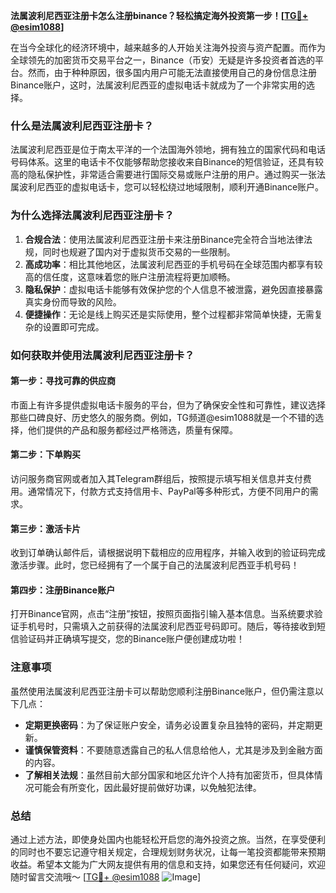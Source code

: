 **法属波利尼西亚注册卡怎么注册binance？轻松搞定海外投资第一步！[[TG💪+ @esim1088](https://t.me/s/esim1088)]**

在当今全球化的经济环境中，越来越多的人开始关注海外投资与资产配置。而作为全球领先的加密货币交易平台之一，Binance（币安）无疑是许多投资者首选的平台。然而，由于种种原因，很多国内用户可能无法直接使用自己的身份信息注册Binance账户，这时，法属波利尼西亚的虚拟电话卡就成为了一个非常实用的选择。

### 什么是法属波利尼西亚注册卡？

法属波利尼西亚是位于南太平洋的一个法国海外领地，拥有独立的国家代码和电话号码体系。这里的电话卡不仅能够帮助您接收来自Binance的短信验证，还具有较高的隐私保护性，非常适合需要进行国际交易或账户注册的用户。通过购买一张法属波利尼西亚的虚拟电话卡，您可以轻松绕过地域限制，顺利开通Binance账户。

### 为什么选择法属波利尼西亚注册卡？

1. **合规合法**：使用法属波利尼西亚注册卡来注册Binance完全符合当地法律法规，同时也规避了国内对于虚拟货币交易的一些限制。
2. **高成功率**：相比其他地区，法属波利尼西亚的手机号码在全球范围内都享有较高的信任度，这意味着您的账户注册流程将更加顺畅。
3. **隐私保护**：虚拟电话卡能够有效保护您的个人信息不被泄露，避免因直接暴露真实身份而导致的风险。
4. **便捷操作**：无论是线上购买还是实际使用，整个过程都非常简单快捷，无需复杂的设置即可完成。

### 如何获取并使用法属波利尼西亚注册卡？

#### 第一步：寻找可靠的供应商
市面上有许多提供虚拟电话卡服务的平台，但为了确保安全性和可靠性，建议选择那些口碑良好、历史悠久的服务商。例如，TG频道@esim1088就是一个不错的选择，他们提供的产品和服务都经过严格筛选，质量有保障。

#### 第二步：下单购买
访问服务商官网或者加入其Telegram群组后，按照提示填写相关信息并支付费用。通常情况下，付款方式支持信用卡、PayPal等多种形式，方便不同用户的需求。

#### 第三步：激活卡片
收到订单确认邮件后，请根据说明下载相应的应用程序，并输入收到的验证码完成激活步骤。此时，您已经拥有了一个属于自己的法属波利尼西亚手机号码！

#### 第四步：注册Binance账户
打开Binance官网，点击“注册”按钮，按照页面指引输入基本信息。当系统要求验证手机号时，只需填入之前获得的法属波利尼西亚号码即可。随后，等待接收到短信验证码并正确填写提交，您的Binance账户便创建成功啦！

### 注意事项

虽然使用法属波利尼西亚注册卡可以帮助您顺利注册Binance账户，但仍需注意以下几点：
- **定期更换密码**：为了保证账户安全，请务必设置复杂且独特的密码，并定期更新。
- **谨慎保管资料**：不要随意透露自己的私人信息给他人，尤其是涉及到金融方面的内容。
- **了解相关法规**：虽然目前大部分国家和地区允许个人持有加密货币，但具体情况可能会有所变化，因此最好提前做好功课，以免触犯法律。

### 总结

通过上述方法，即使身处国内也能轻松开启您的海外投资之旅。当然，在享受便利的同时也不要忘记遵守相关规定，合理规划财务状况，让每一笔投资都能带来预期收益。希望本文能为广大网友提供有用的信息和支持，如果您还有任何疑问，欢迎随时留言交流哦～ [[TG💪+ @esim1088](https://t.me/s/esim1088) ![Image](https://i.postimg.cc/4NQfJmqS/Snipaste-2025-05-13-00-14-12.png)]